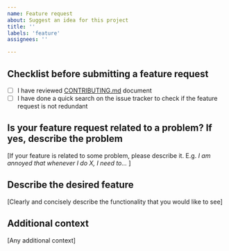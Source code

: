 ```yaml
---
name: Feature request
about: Suggest an idea for this project
title: ''
labels: 'feature'
assignees: ''

---
```


## Checklist before submitting a feature request

- [ ] I have reviewed [CONTRIBUTING.md](CONTRIBUTING.md) document
- [ ] I have done a quick search on the issue tracker to check if the feature request is not redundant

## Is your feature request related to a problem? If yes, describe the problem

[If your feature is related to some problem, please describe it. E.g. _I am annoyed that whenever I do X, I need to..._ ]

## Describe the desired feature

[Clearly and concisely describe the functionality that you would like to see]

## Additional context

[Any additional context]
